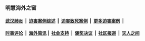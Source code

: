
### 明慧海外之窗

####  [武汉肺炎](indexes/365.md?t=05281000) &nbsp;|&nbsp;  [迫害案例综述](indexes/328.md?t=05281000) &nbsp;|&nbsp; [迫害致死案例](indexes/277.md?t=05281000)  &nbsp;|&nbsp; [更多迫害案例](indexes/81.md?t=05281000)  &nbsp;|&nbsp; 
####  [时事评论](indexes/19.md?t=05281000) &nbsp;|&nbsp; [海外简讯](indexes/245.md?t=05281000)&nbsp;|&nbsp;  [社会支持](indexes/140.md?t=05281000) &nbsp;|&nbsp; [褒奖决议](indexes/282.md?t=05281000) &nbsp;|&nbsp; [社区报道](indexes/91.md?t=05281000)  &nbsp;|&nbsp; [天人之间](indexes/78.md?t=05281000) 

